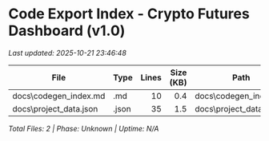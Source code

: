 # Code Export Index - Crypto Futures Dashboard (v1.0)

_Last updated: 2025-10-21 23:46:48_

| File | Type | Lines | Size (KB) | Path |
|------|------|-------:|---------:|------|
| docs\codegen_index.md | .md | 10 | 0.4 | docs\codegen_index.md |
| docs\project_data.json | .json | 35 | 1.5 | docs\project_data.json |

_Total Files: 2 | Phase: Unknown | Uptime: N/A_